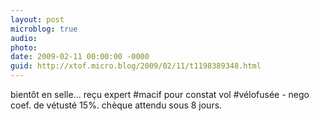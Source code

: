```yaml
---
layout: post
microblog: true
audio: 
photo: 
date: 2009-02-11 00:00:00 -0000
guid: http://xtof.micro.blog/2009/02/11/t1198389348.html
---
```

bientôt en selle... reçu expert #macif pour constat vol  #vélofusée - nego coef. de vétusté 15%. chèque attendu sous 8 jours.
